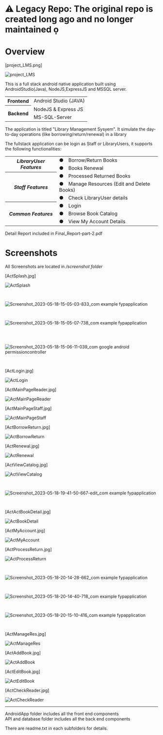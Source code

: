 <h1>&#x26a0; Legacy Repo: The original repo is created long ago and no longer maintained	&#57938; </h1>
<h1>Overview</h1>
<p>[project_LMS.png]</p>

![project_LMS](https://github.com/IvanENERGY/LMS-AndroidStudio-NodeJS-ExpressJS-MSSQLserver/assets/90034836/cd50d77e-e92b-46cb-8a03-f7bd78f44d71)

<p>This is a full stack android native application built using AndroidStudio(Java), NodeJS,ExpressJS and MSSQL server. </p>
<table>
<tbody>
  <tr>
    <th>Frontend</th>
    <td> Android Studio (JAVA)</td>
  </tr>
  <tr>
    <th rowspan="2">Backend</th>
    <td> NodeJS & Express JS</td>
  </tr>
  <tr>
    <td> MS-SQL-Server</td>
  </tr>
</tbody>
</table>
<p>The application is titled "Library Management Sysyem". It simulate the day-to-day operations (like borrowing/return/renewal) in a library </p>
<p>The fullstack application can be login as Staff or LibraryUsers, it supports the following functionalities:</p>

<table>
<tbody>
    <tr>
        <th rowspan="2"><i>LibraryUser Features</i></th>
        <td>&#9679;&emsp;Borrow/Return Books</td>
    </tr>
    <tr>
        <td>&#9679;&emsp;Books Renewal</td>
    </tr>
    <tr>
        <th rowspan="3"><i>Staff Features</i></th>
        <td>&#9679;&emsp;Processed Returned Books</td>
    </tr>
    <tr>
    <td>&#9679;&emsp;Manage Resources (Edit and Delete Books)</td>
    </tr>
    <tr>
        <td>&#9679;&emsp;Check LibraryUser details</td>
    </tr>
    <tr>
        <th rowspan="3"><i>Common Features</i></th>
        <td>&#9679;&emsp;Login </td>
    </tr>
      <tr>
        <td>&#9679;&emsp;Browse Book Catalog </td>
    </tr>
      <tr>
        <td>&#9679;&emsp;View My Account Details </td>
    </tr>
</tbody>
</table>




<p>Detail Report included in Final_Report-part-2.pdf </p>
<h1>Screenshots</h1>
<p>All Screenshots are located in <i>/screenshot folder</i></p>
<p>[ActSplash.jpg]</p>

![ActSplash](https://github.com/IvanENERGY/LMS-AndroidStudio-NodeJS-ExpressJS-MSSQLserver/assets/90034836/3d035dae-65b6-456e-8e68-56666ce9b972)

<br>

![Screenshot_2023-05-18-15-05-03-833_com example fypapplication](https://github.com/IvanENERGY/LMS-AndroidStudio-NodeJS-ExpressJS-MSSQLserver/assets/90034836/dec32fd7-22f7-42ae-a8ce-199f377516f1)

<br>

![Screenshot_2023-05-18-15-05-07-738_com example fypapplication](https://github.com/IvanENERGY/LMS-AndroidStudio-NodeJS-ExpressJS-MSSQLserver/assets/90034836/4a4e8a94-152c-490d-8677-612d93b9e922)

<br>

<br>

![Screenshot_2023-05-18-15-06-11-039_com google android permissioncontroller](https://github.com/IvanENERGY/LMS-AndroidStudio-NodeJS-ExpressJS-MSSQLserver/assets/90034836/c3aa355d-5b94-4c42-a691-cfcc7d2176f4)

<br>


<p>[ActLogin.jpg]</p>

![ActLogin](https://github.com/IvanENERGY/LMS-AndroidStudio-NodeJS-ExpressJS-MSSQLserver/assets/90034836/e8773dd4-666a-432b-8cf2-25ef72d572f0)

<p>[ActMainPageReader.jpg]</p>

![ActMainPageReader](https://github.com/IvanENERGY/LMS-AndroidStudio-NodeJS-ExpressJS-MSSQLserver/assets/90034836/4a50f6bd-8249-43f0-a1f6-92cf92a7abfb)

<p>[ActMainPageStaff.jpg]</p>

![ActMainPageStaff](https://github.com/IvanENERGY/LMS-AndroidStudio-NodeJS-ExpressJS-MSSQLserver/assets/90034836/11709601-04e9-434d-ba3f-bd1b00bcd03e)

<p>[ActBorrowReturn.jpg]</p>

![ActBorrowReturn](https://github.com/IvanENERGY/LMS-AndroidStudio-NodeJS-ExpressJS-MSSQLserver/assets/90034836/8f6844da-e35f-4ebe-ad64-ac915616f59b)
<p>[ActRenewal.jpg]</p>

![ActRenewal](https://github.com/IvanENERGY/LMS-AndroidStudio-NodeJS-ExpressJS-MSSQLserver/assets/90034836/1dd847ef-2138-4d4d-b18f-a27bb5de1344)
<p>[ActViewCatalog.jpg]</p>

![ActViewCatalog](https://github.com/IvanENERGY/LMS-AndroidStudio-NodeJS-ExpressJS-MSSQLserver/assets/90034836/79f92799-cbd4-4c89-b2c8-c4bb60645976)

<br>

![Screenshot_2023-05-18-19-41-50-667-edit_com example fypapplication](https://github.com/IvanENERGY/LMS-AndroidStudio-NodeJS-ExpressJS-MSSQLserver/assets/90034836/fc14a8e0-43f7-43f8-987b-a7acb0e745e4)

<br>
<p>[ActActBookDetail.jpg]</p>

![ActBookDetail](https://github.com/IvanENERGY/LMS-AndroidStudio-NodeJS-ExpressJS-MSSQLserver/assets/90034836/a136cfc4-381a-4bc9-8847-41ff24ca9e25)

<p>[ActMyAccount.jpg]</p>

![ActMyAccount](https://github.com/IvanENERGY/LMS-AndroidStudio-NodeJS-ExpressJS-MSSQLserver/assets/90034836/c8b8e00c-5907-4d23-a5e1-cfe57f3eb13d)
<p>[ActProcessReturn.jpg]</p>

![ActProcessReturn](https://github.com/IvanENERGY/LMS-AndroidStudio-NodeJS-ExpressJS-MSSQLserver/assets/90034836/a3a75776-66ae-4884-9957-822389798e5e)

<br>

![Screenshot_2023-05-18-20-14-28-662_com example fypapplication](https://github.com/IvanENERGY/LMS-AndroidStudio-NodeJS-ExpressJS-MSSQLserver/assets/90034836/1d7001b6-6244-4e5b-8d1a-3b4f43f9092f)

<br>

![Screenshot_2023-05-18-20-14-40-718_com example fypapplication](https://github.com/IvanENERGY/LMS-AndroidStudio-NodeJS-ExpressJS-MSSQLserver/assets/90034836/997edcd8-e514-4041-963c-8709dc3301d6)

<br>

![Screenshot_2023-05-18-20-15-10-416_com example fypapplication](https://github.com/IvanENERGY/LMS-AndroidStudio-NodeJS-ExpressJS-MSSQLserver/assets/90034836/96787aeb-8bba-42d5-8901-047c68be65f3)

<br>
<p>[ActManageRes.jpg]</p>

![ActManageRes](https://github.com/IvanENERGY/LMS-AndroidStudio-NodeJS-ExpressJS-MSSQLserver/assets/90034836/a54b005d-7245-4892-9649-4d267fc99df3)
<p>[ActAddBook.jpg]</p>

![ActAddBook](https://github.com/IvanENERGY/LMS-AndroidStudio-NodeJS-ExpressJS-MSSQLserver/assets/90034836/2084d996-877e-4672-9b8a-6974a516447a)
<p>[ActEditBook.jpg]</p>

![ActEditBook](https://github.com/IvanENERGY/LMS-AndroidStudio-NodeJS-ExpressJS-MSSQLserver/assets/90034836/5c94539c-43f8-4f09-9b34-45b2128a27a5)
<p>[ActCheckReader.jpg]</p>

![ActCheckReader](https://github.com/IvanENERGY/LMS-AndroidStudio-NodeJS-ExpressJS-MSSQLserver/assets/90034836/3db41898-3fb4-4cb0-bff1-a4c7ded4ddb2)



<hr>
AndroidApp folder includes all the front end components<br>
API and database folder includes all the back end components <br>

There are readme.txt in each subfolders for details.
